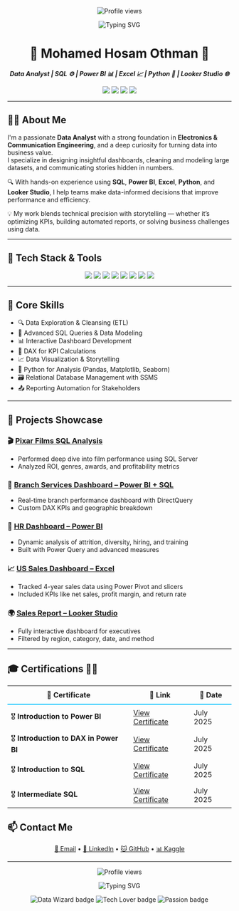 <p align="center">
  <img src="https://komarev.com/ghpvc/?username=mohamedhosam4&style=for-the-badge&color=blue" alt="Profile views" />
</p>

<p align="center">
  <img src="https://readme-typing-svg.demolab.com?font=Fira+Code&weight=700&size=28&duration=3000&pause=1000&color=00BFFF&center=true&vCenter=true&width=700&lines=Hi+I'm+Mohamed+Hosam+Othman;Data+Analyst+%7C+BI+Developer;Welcome+to+my+GitHub+Profile!" alt="Typing SVG" />
</p>


<h1 align="center">🌟 Mohamed Hosam Othman 🌟</h1>

<p align="center">
  <b><i>Data Analyst | SQL ⚙️ | Power BI 📊 | Excel 📈 | Python 🐍 | Looker Studio 🌐</i></b>
</p>

<p align="center">
  <a href="mailto:mohamedhosamothman@gmail.com"><img src="https://img.shields.io/badge/Gmail-EA4335?style=for-the-badge&logo=gmail&logoColor=white" /></a>
  <a href="https://www.linkedin.com/in/mohamed-hosam-analyst/"><img src="https://img.shields.io/badge/LinkedIn-0A66C2?style=for-the-badge&logo=linkedin&logoColor=white" /></a>
  <a href="https://github.com/mohamedhosamothman"><img src="https://img.shields.io/badge/GitHub-181717?style=for-the-badge&logo=github&logoColor=white" /></a>
  <a href="https://kaggle.com/mohamedhosamothman"><img src="https://img.shields.io/badge/Kaggle-20BEFF?style=for-the-badge&logo=kaggle&logoColor=white" /></a>
</p>

---

## 👨‍💻 About Me

I'm a passionate **Data Analyst** with a strong foundation in **Electronics & Communication Engineering**, and a deep curiosity for turning data into business value.  
I specialize in designing insightful dashboards, cleaning and modeling large datasets, and communicating stories hidden in numbers.

🔍 With hands-on experience using **SQL**, **Power BI**, **Excel**, **Python**, and **Looker Studio**, I help teams make data-informed decisions that improve performance and efficiency.

💡 My work blends technical precision with storytelling — whether it’s optimizing KPIs, building automated reports, or solving business challenges using data.

---

## 🧰 Tech Stack & Tools

<p align="center">
  <img src="https://img.shields.io/badge/SQL%20Server-CC2927?style=for-the-badge&logo=microsoftsqlserver&logoColor=white" />
  <img src="https://img.shields.io/badge/SSMS-%F0%9F%94%A5%20Studio%20Pro-CC2927?style=for-the-badge&logo=microsoftsqlserver&logoColor=white" />
  <img src="https://img.shields.io/badge/Excel-217346?style=for-the-badge&logo=microsoft-excel&logoColor=white" />
  <img src="https://img.shields.io/badge/Power%20BI-F2C811?style=for-the-badge&logo=powerbi&logoColor=black" />
  <img src="https://img.shields.io/badge/Python-3776AB?style=for-the-badge&logo=python&logoColor=white" />
  <img src="https://img.shields.io/badge/Looker%20Studio-4285F4?style=for-the-badge&logo=googleanalytics&logoColor=white" />
  <img src="https://img.shields.io/badge/Pandas-150458?style=for-the-badge&logo=pandas&logoColor=white" />
  <img src="https://img.shields.io/badge/DAX-3582C4?style=for-the-badge&logo=powerbi&logoColor=white" />
</p>

---

## 📌 Core Skills

- 🔍 Data Exploration & Cleansing (ETL)  
- 🧠 Advanced SQL Queries & Data Modeling  
- 📊 Interactive Dashboard Development  
- 🧮 DAX for KPI Calculations  
- 📈 Data Visualization & Storytelling  
- 🐍 Python for Analysis (Pandas, Matplotlib, Seaborn)  
- 🗃️ Relational Database Management with SSMS  
- 📤 Reporting Automation for Stakeholders  

---

## 🚀 Projects Showcase

### 🎬 [Pixar Films SQL Analysis](https://github.com/mohamedhosamothman/Pixar-Films-SQL-Analysis)
- Performed deep dive into film performance using SQL Server  
- Analyzed ROI, genres, awards, and profitability metrics  

### 🏢 [Branch Services Dashboard – Power BI + SQL](https://github.com/mohamedhosamothman/Branch-Services-Dashboard-Sql-Power-Bi)
- Real-time branch performance dashboard with DirectQuery  
- Custom DAX KPIs and geographic breakdown  

### 👥 [HR Dashboard – Power BI](https://github.com/mohamedhosamothman/HR-Dashboard-in-Power-BI)
- Dynamic analysis of attrition, diversity, hiring, and training  
- Built with Power Query and advanced measures  

### 📈 [US Sales Dashboard – Excel](https://github.com/mohamedhosamothman/Excel_Sales_Dashboard_USA_2014-2017)
- Tracked 4-year sales data using Power Pivot and slicers  
- Included KPIs like net sales, profit margin, and return rate  

### 🌍 [Sales Report – Looker Studio](https://lookerstudio.google.com/reporting/7fc077a8-9d61-4102-88df-f5c24e98eea2)
- Fully interactive dashboard for executives  
- Filtered by region, category, date, and method  

---


## 🎓 Certifications 🏅📜

<table align="center" style="border-collapse: collapse;">
  <thead>
    <tr>
      <th style="padding: 10px; border-bottom: 2px solid #00BFFF;">📜 Certificate</th>
      <th style="padding: 10px; border-bottom: 2px solid #00BFFF;">🔗 Link</th>
      <th style="padding: 10px; border-bottom: 2px solid #00BFFF;">📅 Date</th>
    </tr>
  </thead>
  <tbody>
    <tr>
      <td style="padding: 8px;">🎖️ <strong>Introduction to Power BI</strong></td>
      <td style="padding: 8px;"><a href="https://www.datacamp.com/completed/statement-of-accomplishment/course/78d5cbffa15d721bc75ff42a4edd9c2983bdc075">View Certificate</a></td>
      <td style="padding: 8px;">July 2025</td>
    </tr>
    <tr>
      <td style="padding: 8px;">🎖️ <strong>Introduction to DAX in Power BI</strong></td>
      <td style="padding: 8px;"><a href="https://www.datacamp.com/completed/statement-of-accomplishment/course/b836027e9aaf6b1d12653f31b682d044c320b33e">View Certificate</a></td>
      <td style="padding: 8px;">July 2025</td>
    </tr>
    <tr>
      <td style="padding: 8px;">🎖️ <strong>Introduction to SQL</strong></td>
      <td style="padding: 8px;"><a href="https://www.datacamp.com/completed/statement-of-accomplishment/course/a4652725c8191aee5ac04b282745ac5045d67661">View Certificate</a></td>
      <td style="padding: 8px;">July 2025</td>
    </tr>
    <tr>
      <td style="padding: 8px;">🎖️ <strong>Intermediate SQL</strong></td>
      <td style="padding: 8px;"><a href="https://www.datacamp.com/completed/statement-of-accomplishment/course/6a5a80f7cb38a45ad0dfccddf774225e1a1c27c9">View Certificate</a></td>
      <td style="padding: 8px;">July 2025</td>
    </tr>
  </tbody>
</table>


## 📫 Contact Me

<p align="center">
  <a href="mailto:mohamedhosamothman@gmail.com">📧 Email</a> • 
  <a href="https://www.linkedin.com/in/mohamed-hosam-analyst/">🔗 LinkedIn</a> • 
  <a href="https://github.com/mohamedhosamothman">🐱 GitHub</a> • 
  <a href="https://kaggle.com/mohamedhosamothman">📊 Kaggle</a>
</p>

---
<!-- 🔄 GitHub Profile Views -->
<p align="center">
  <img src="https://komarev.com/ghpvc/?username=mohamedhosam4&style=for-the-badge&color=blue" alt="Profile views" />
</p>

<!-- ⌨️ Typing Effect Intro -->
<p align="center">
  <img src="https://readme-typing-svg.demolab.com?font=Fira+Code&weight=500&size=22&pause=1000&center=true&vCenter=true&width=1000&lines=Crafted+with+💜+and+a+touch+of+data+alchemy+🔮;by+Mohamed+Hosam+Othman" alt="Typing SVG" />
</p>

<!-- 🏷️ Custom Badges -->
<p align="center">
  <img src="https://img.shields.io/badge/Data%20Wizard-🔮-5D3FD3?style=for-the-badge" alt="Data Wizard badge" />
  <img src="https://img.shields.io/badge/Tech%20Lover-❤️-FF1493?style=for-the-badge" alt="Tech Lover badge" />
  <img src="https://img.shields.io/badge/Built%20with%20Passion-🔥-FF8C00?style=for-the-badge" alt="Passion badge" />
</p>

